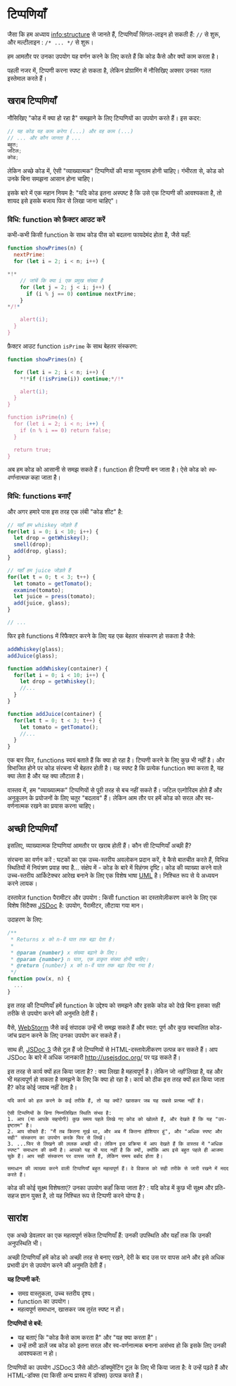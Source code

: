 # टिप्पणियाँ

जैसा कि हम अध्याय <info:structure> से जानते हैं, टिप्पणियाँ सिंगल-लाइन हो सकती हैं: `//` से शुरू, और मल्टीलाइन : `/* ... */` से शुरू।

हम आमतौर पर उनका उपयोग यह वर्णन करने के लिए करते हैं कि कोड कैसे और क्यों काम करता है।

पहली नजर में, टिप्पणी करना स्पष्ट हो सकता है, लेकिन प्रोग्रामिंग में नौसिखिए अक्सर उनका गलत इस्तेमाल करते हैं।

## खराब टिप्पणियाँ

नौसिखिए "कोड में क्या हो रहा है" समझाने के लिए टिप्पणियों का उपयोग करते हैं। इस कदर:

```js
// यह कोड यह काम करेगा (...) और वह काम (...)
// ... और कौन जानता है ...
बहुत;
जटिल;
कोड;
```

लेकिन अच्छे कोड में, ऐसी "व्याख्यात्मक" टिप्पणियों की मात्रा न्यूनतम होनी चाहिए। गंभीरता से, कोड को उनके बिना समझना आसान होना चाहिए।

इसके बारे में एक महान नियम है: "यदि कोड इतना अस्पष्ट है कि उसे एक टिप्पणी की आवश्यकता है, तो शायद इसे इसके बजाय फिर से लिखा जाना चाहिए"।

### विधि: function को फ़ैक्टर आउट करें

कभी-कभी किसी function के साथ कोड पीस को बदलना फायदेमंद होता है, जैसे यहाँ:

```js
function showPrimes(n) {
  nextPrime:
  for (let i = 2; i < n; i++) {

*!*
    // जांचें कि क्या i एक प्रमुख संख्या है
    for (let j = 2; j < i; j++) {
      if (i % j == 0) continue nextPrime;
    }
*/!*

    alert(i);
  }
}
```

फ़ैक्टर आउट function `isPrime` के साथ बेहतर संस्करण:


```js
function showPrimes(n) {

  for (let i = 2; i < n; i++) {
    *!*if (!isPrime(i)) continue;*/!*

    alert(i);  
  }
}

function isPrime(n) {
  for (let i = 2; i < n; i++) {
    if (n % i == 0) return false;
  }

  return true;
}
```

अब हम कोड को आसानी से समझ सकते हैं। function ही टिप्पणी बन जाता है। ऐसे कोड को *स्व-वर्णनात्मक* कहा जाता है।

### विधि: functions बनाएँ

और अगर हमारे पास इस तरह एक लंबी "कोड शीट" है:

```js
// यहाँ हम whiskey जोड़ते हैं
for(let i = 0; i < 10; i++) {
  let drop = getWhiskey();
  smell(drop);
  add(drop, glass);
}

// यहाँ हम juice जोड़ते हैं
for(let t = 0; t < 3; t++) {
  let tomato = getTomato();
  examine(tomato);
  let juice = press(tomato);
  add(juice, glass);
}

// ...
```

फिर इसे functions में रिफैक्टर करने के लिए यह एक बेहतर संस्करण हो सकता है जैसे:

```js
addWhiskey(glass);
addJuice(glass);

function addWhiskey(container) {
  for(let i = 0; i < 10; i++) {
    let drop = getWhiskey();
    //...
  }
}

function addJuice(container) {
  for(let t = 0; t < 3; t++) {
    let tomato = getTomato();
    //...
  }
}
```

एक बार फिर, functions स्वयं बताते हैं कि क्या हो रहा है। टिप्पणी करने के लिए कुछ भी नहीं है। और विभाजित होने पर कोड संरचना भी बेहतर होती है। यह स्पष्ट है कि प्रत्येक function क्या करता है, यह क्या लेता है और यह क्या लौटाता है।

वास्तव में, हम "व्याख्यात्मक" टिप्पणियों से पूरी तरह से बच नहीं सकते हैं। जटिल एल्गोरिदम होते हैं और अनुकूलन के प्रयोजनों के लिए चतुर "बदलाव" हैं। लेकिन आम तौर पर हमें कोड को सरल और स्व-वर्णनात्मक रखने का प्रयास करना चाहिए।

## अच्छी टिप्पणियाँ

इसलिए, व्याख्यात्मक टिप्पणियां आमतौर पर खराब होती हैं। कौन सी टिप्पणियाँ अच्छी हैं?

संरचना का वर्णन करें
: घटकों का एक उच्च-स्तरीय अवलोकन प्रदान करें, वे कैसे बातचीत करते हैं, विभिन्न स्थितियों में नियंत्रण प्रवाह क्या है... संक्षेप में - कोड के बारे में विहंगम दृष्टि। कोड की व्याख्या करने वाले उच्च-स्तरीय आर्किटेक्चर आरेख बनाने के लिए एक विशेष भाषा [UML](http://wikipedia.org/wiki/Unified_Modeling_Language) है। निश्चित रूप से ये अध्ययन करने लायक।

दस्तावेज़ function पैरामीटर और उपयोग
: किसी function का दस्तावेज़ीकरण करने के लिए एक विशेष सिंटैक्स [JSDoc](http://en.wikipedia.org/wiki/JSDoc) है: उपयोग, पैरामीटर, लौटाया गया मान।

उदाहरण के लिए:
```js
/**
 * Returns x को n-वें घात तक बढ़ा देता है।
 *
 * @param {number} x संख्या बढ़ाने के लिए।
 * @param {number} n घात, एक प्राकृत संख्या होनी चाहिए।
 * @return {number} x को n-वें घात तक बढ़ा दिया गया है।
 */
function pow(x, n) {
  ...
}
```

इस तरह की टिप्पणियाँ हमें function के उद्देश्य को समझने और इसके कोड को देखे बिना इसका सही तरीके से उपयोग करने की अनुमति देती हैं।

वैसे, [WebStorm](https://www.jetbrains.com/webstorm/) जैसे कई संपादक उन्हें भी समझ सकते हैं और स्वत: पूर्ण और कुछ स्वचालित कोड-जांच प्रदान करने के लिए उनका उपयोग कर सकते हैं।

साथ ही, [JSDoc 3](https://github.com/jsdoc3/jsdoc) जैसे टूल हैं जो टिप्पणियों से HTML-दस्तावेज़ीकरण उत्पन्न कर सकते हैं। आप JSDoc के बारे में अधिक जानकारी <http://usejsdoc.org/> पर पढ़ सकते हैं।

इस तरह से कार्य क्यों हल किया जाता है?
: क्या लिखा है महत्वपूर्ण है। लेकिन जो *नहीं* लिखा है, वह  और भी महत्वपूर्ण हो सकता है समझने के लिए कि क्या हो रहा है। कार्य को ठीक इस तरह क्यों हल किया जाता है? कोड कोई जवाब नहीं देता है।

    यदि कार्य को हल करने के कई तरीके हैं, तो यह क्यों? खासकर जब यह सबसे प्रत्यक्ष नहीं है।
    
    ऐसी टिप्पणियों के बिना निम्नलिखित स्थिति संभव है:
    1. आप (या आपके सहयोगी) कुछ समय पहले लिखे गए कोड को खोलते हैं, और देखते हैं कि यह "उप-इष्टतम" है।
    2. आप सोचते हैं: "मैं तब कितना मूर्ख था, और अब मैं कितना होशियार हूं", और "अधिक स्पष्ट और सही" संस्करण का उपयोग करके फिर से लिखें।
    3. ...फिर से लिखने की ललक अच्छी थी। लेकिन इस प्रक्रिया में आप देखते हैं कि वास्तव में "अधिक स्पष्ट" समाधान की कमी है। आपको यह भी याद नहीं है कि क्यों, क्योंकि आप इसे बहुत पहले ही आजमा चुके हैं। आप सही संस्करण पर वापस जाते हैं, लेकिन समय बर्बाद होता है।

    समाधान की व्याख्या करने वाली टिप्पणियाँ बहुत महत्वपूर्ण हैं। वे विकास को सही तरीके से जारी रखने में मदद करते हैं।

कोड की कोई सूक्ष्म विशेषताएं? उनका उपयोग कहाँ किया जाता है?
: यदि कोड में कुछ भी सूक्ष्म और प्रति-सहज ज्ञान युक्त है, तो यह निश्चित रूप से टिप्पणी करने योग्य है।

## सारांश

एक अच्छे डेवलपर का एक महत्वपूर्ण संकेत टिप्पणियाँ हैं: उनकी उपस्थिति और यहाँ तक कि उनकी अनुपस्थिति भी।

अच्छी टिप्पणियाँ हमें कोड को अच्छी तरह से बनाए रखने, देरी के बाद उस पर वापस आने और इसे अधिक प्रभावी ढंग से उपयोग करने की अनुमति देती हैं।

**यह टिप्पणी करें:**

- समग्र वास्तुकला, उच्च स्तरीय दृश्य।
- function का उपयोग।
- महत्वपूर्ण समाधान, खासकर जब तुरंत स्पष्ट न हों।

**टिप्पणियों से बचें:**

- यह बताएं कि "कोड कैसे काम करता है" और "यह क्या करता है"।
- उन्हें तभी डालें जब कोड को इतना सरल और स्व-वर्णनात्मक बनाना असंभव हो कि इसके लिए उनकी आवश्यकता न हो।

टिप्पणियों का उपयोग JSDoc3 जैसे ऑटो-डॉक्यूमेंटिंग टूल के लिए भी किया जाता है: वे उन्हें पढ़ते हैं और HTML-डॉक्स (या किसी अन्य प्रारूप में डॉक्स) उत्पन्न करते हैं।
